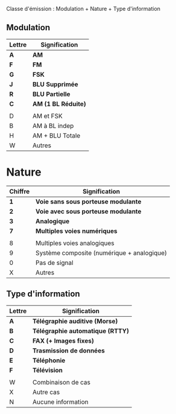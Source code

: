 Classe d'émission : Modulation + Nature + Type d'information

## Modulation

| Lettre | Signification         |
| ------ | --------------------- |
| **A**  | **AM**                |
| **F**  | **FM**                |
| **G**  | **FSK**               |
| **J**  | **BLU Supprimée**     |
| **R**  | **BLU Partielle**     |
| **C**  | **AM (1 BL Réduite)** |
|        |                       |
| D      | AM et FSK             |
| B      | AM à BL indep         |
| H      | AM + BLU Totale       |
| W      | Autres                |


# Nature
| Chiffre | Signification                              |
| ------- | ------------------------------------------ |
| **1**   | **Voie sans sous porteuse modulante**      |
| **2**   | **Voie avec sous porteuse modulante**      |
| **3**   | **Analogique**                             |
| **7**   | **Multiples voies numériques**             |
|         |                                            |
| 8       | Multiples voies analogiques                |
| 9       | Système composite (numérique + analogique) |
| 0       | Pas de signal                              |
| X       | Autres                                     |


## Type d'information
| Lettre | Signification                      |
| ------ | ---------------------------------- |
| **A**  | **Télégraphie auditive (Morse)**   |
| **B**  | **Télégraphie automatique (RTTY)** |
| **C**  | **FAX (+ Images fixes)**           |
| **D**  | **Trasmission de données**         |
| **E**  | **Téléphonie**                     |
| **F**  | **Télévision**                     |
|        |                                    |
| W      | Combinaison de cas                 |
| X      | Autre cas                          |
| N      | Aucune information                 |

